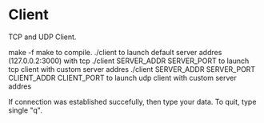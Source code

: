 # Client

TCP and UDP Client. 

make -f make to compile.
./client to launch default server addres (127.0.0.2:3000) with tcp 
./client SERVER_ADDR SERVER_PORT to launch tcp client with custom server addres
./client SERVER_ADDR SERVER_PORT CLIENT_ADDR CLIENT_PORT to launch udp client with custom server addres

If connection was established succefully, then type your data. To quit, type single "q".
